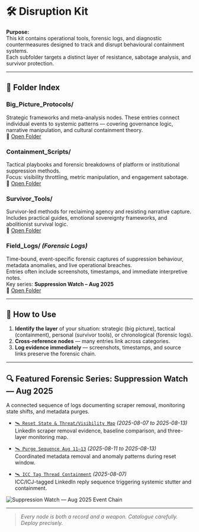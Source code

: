 # 🛠️ Disruption Kit  

**Purpose:**  
This kit contains operational tools, forensic logs, and diagnostic countermeasures designed to track and disrupt behavioural containment systems.  
Each subfolder targets a distinct layer of resistance, sabotage analysis, and survivor protection.  

---

## 📂 Folder Index  

### **Big_Picture_Protocols/**
Strategic frameworks and meta-analysis nodes. These entries connect individual events to systemic patterns — covering governance logic, narrative manipulation, and cultural containment theory.  
🔗 [Open Folder](./Big_Picture_Protocols)  

### **Containment_Scripts/**
Tactical playbooks and forensic breakdowns of platform or institutional suppression methods.  
Focus: visibility throttling, metric manipulation, and engagement sabotage.  
🔗 [Open Folder](./Containment_Scripts)  

### **Survivor_Tools/**
Survivor-led methods for reclaiming agency and resisting narrative capture.  
Includes practical guides, emotional sovereignty frameworks, and abolitionist survival logic.  
🔗 [Open Folder](./Survivor_Tools)  

### **Field_Logs/** *(Forensic Logs)*
Time-bound, event-specific forensic captures of suppression behaviour, metadata anomalies, and live operational breaches.  
Entries often include screenshots, timestamps, and immediate interpretive notes.  
Key series: **Suppression Watch – Aug 2025**  
🔗 [Open Folder](./Field_Logs)  

---

## 🧭 How to Use  
1. **Identify the layer** of your situation: strategic (big picture), tactical (containment), personal (survivor tools), or chronological (forensic logs).  
2. **Cross-reference nodes** — many entries link across categories.  
3. **Log evidence immediately** — screenshots, timestamps, and source links preserve the forensic chain.  

---

## 🔍 Featured Forensic Series: Suppression Watch — Aug 2025  
A connected sequence of logs documenting scraper removal, monitoring state shifts, and metadata purges.

- [`🛰️ Reset State & Threat/Visibility Map`](./Field_Logs/🛰️_reset_state_and_visibility_map_2025-08.md) *(2025-08-07 to 2025-08-13)*  
  LinkedIn scraper removal evidence, baseline comparison, and three-layer monitoring map.

- [`🛰️ Purge Sequence Aug 11–13`](./Field_Logs/🛰️_purge_sequence_aug_11-13.md) *(2025-08-11 to 2025-08-13)*  
  Coordinated metadata removal and anomaly patterns during reset window.

- [`🛰️ ICC Tag Thread Containment`](./Field_Logs/🛰️_icc_tag_thread_containment.md) *(2025-08-07)*  
  ICC/ICJ-tagged LinkedIn reply sequence triggering systemic stutter and containment.

![Suppression Watch — Aug 2025 Event Chain](./Field_Logs/suppression_watch_aug_2025_timeline.png)

---

> *Every node is both a record and a weapon. Catalogue carefully. Deploy precisely.*
